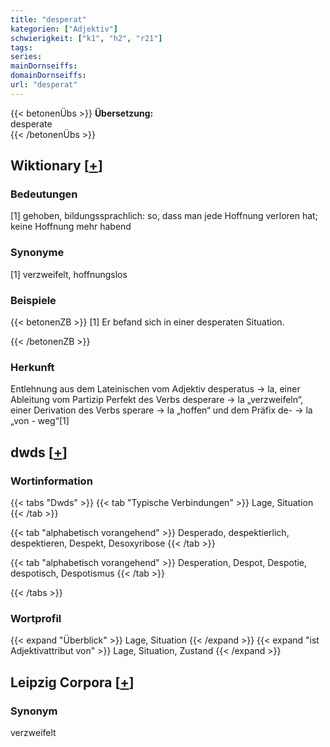 ```yaml
---
title: "desperat"
kategorien: ["Adjektiv"]
schwierigkeit: ["k1", "h2", "r21"]
tags:
series:
mainDornseiffs:
domainDornseiffs:
url: "desperat"
---
```


{{< betonenÜbs >}}
**Übersetzung:**  
desperate  
{{< /betonenÜbs >}}

## Wiktionary [[+](https://de.wiktionary.org/wiki/desperat)]

### Bedeutungen
[1] gehoben, bildungssprachlich: so, dass man jede Hoffnung verloren hat; keine Hoffnung mehr habend  

### Synonyme
[1] verzweifelt, hoffnungslos  

### Beispiele
{{< betonenZB >}}
[1] Er befand sich in einer desperaten Situation.  

{{< /betonenZB >}}
### Herkunft
Entlehnung aus dem Lateinischen vom Adjektiv desperatus → la, einer Ableitung vom Partizip Perfekt des Verbs desperare → la „verzweifeln“, einer Derivation des Verbs sperare → la „hoffen“ und dem Präfix de- → la „von - weg“[1]  



## dwds [[+](https://www.dwds.de/wb/desperat)]

### Wortinformation
{{< tabs "Dwds" >}}
{{< tab "Typische Verbindungen" >}}
Lage, Situation
{{< /tab >}}

{{< tab "alphabetisch vorangehend" >}}
Desperado, despektierlich, despektieren, Despekt, Desoxyribose
{{< /tab >}}

{{< tab "alphabetisch vorangehend" >}}
Desperation, Despot, Despotie, despotisch, Despotismus
{{< /tab >}}

{{< /tabs >}}

### Wortprofil
{{< expand "Überblick" >}} Lage, Situation {{< /expand >}}
{{< expand "ist Adjektivattribut von" >}} Lage, Situation, Zustand {{< /expand >}}

## Leipzig Corpora [[+](https://corpora.uni-leipzig.de/en/res?word=desperat&corpusId=deu_newscrawl-public_2018)]


### Synonym
verzweifelt

